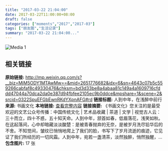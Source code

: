 ```yaml
---
title: "2017-03-22 21:04:00"
date: 2017-03-22T11:00:00+08:00
draft: false
categories: ["moments","2017","2017-03"]
tags: ["朋友圈","生活记录"]
summary: "2017-03-22 21:04:00..."
---
```


![Media 1](/Moments/photos/2017-03-22/201703222104000.jpg)

## 相关链接

**原始链接:** http://mp.weixin.qq.com/s?__biz=MjM5ODY1MTAwMw==&mid=2651776682&idx=6&sn=4643c07b5c559266cabfaf8c49330476&chksm=bd3d33be8a4abaa81c149a4a1609716cfddd47044a70dca2da0e387d94fbfee2105ec9b0ddce&mpshare=1&scene=2&srcid=0322SpuEFGbEwnRKdYXpnAFG#rd
**链接标题:** 人到中年，在浅醉中前行
**来源:** 书画文化
**本地链接:** [查看完整内容](/link_content/2017/03/2017-03-22-1/link_content/)
**链接摘要:** 《书画文化》您关注的是最受欢迎的文艺公众号传播：中国传统文化 | 艺术品收藏 | 茶道 | 文学 | 视觉古人云：三十而立，四十不惑，五十知天命。人到中年，颔首如春，低眉落花，浅笑如秋。在这起落间，心中却暗藏淡淡酸楚：是被青春抛弃的无奈，是被岁月洗尽铅华后的不舍。不知觉间，皱纹已悄悄地爬上了我们的脸，书写下了岁月流逝的痕迹，它见证了我们所经历的一切风霜。人到中年，宛若一盏清茶，淡然独醉，悄然独醒，...
**包含图片:** 17 张

